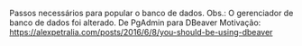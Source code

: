 Passos necessários para popular o banco de dados.
Obs.: O gerenciador de banco de dados foi alterado. De PgAdmin para DBeaver
Motivação: https://alexpetralia.com/posts/2016/6/8/you-should-be-using-dbeaver
